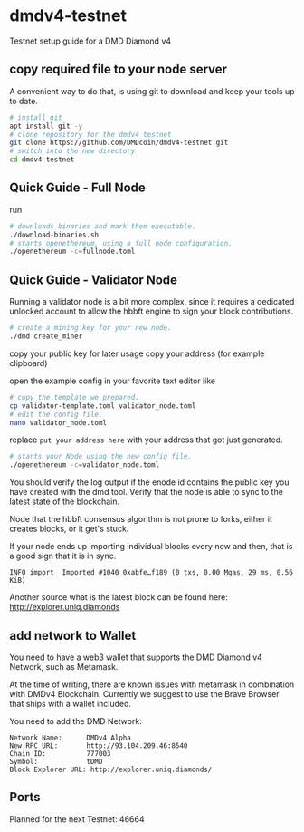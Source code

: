 # dmdv4-testnet
Testnet setup guide for a DMD Diamond v4


## copy required file to your node server

A convenient way to do that, is using git to download and keep your tools up to date.

```bash
# install git
apt install git -y
# clone repository for the dmdv4 testnet
git clone https://github.com/DMDcoin/dmdv4-testnet.git
# switch into the new directory
cd dmdv4-testnet
```

## Quick Guide - Full Node

run 
```bash
# downloads binaries and mark them executable.
./download-binaries.sh
# starts openethereum, using a full node configuration.
./openethereum -c=fullnode.toml
```



## Quick Guide - Validator Node

Running a validator node is a bit more complex,
since it requires a dedicated unlocked account
to allow the hbbft engine to sign your block contributions.


```bash
# create a mining key for your new node.
./dmd create_miner
```

copy your public key for later usage
copy your address (for example clipboard)

open the example config in your favorite text editor like
```bash
# copy the template we prepared.
cp validator-template.toml validator_node.toml
# edit the config file.
nano validator_node.toml
```

replace `put your address here` with your address that got just generated.

```bash
# starts your Node using the new config file.
./openethereum -c=validator_node.toml
```

You should verify the log output if the enode id contains the public key you have created with the dmd tool.
Verify that the node is able to sync to the latest state of the blockchain.

Node that the hbbft consensus algorithm is not prone to forks,
either it creates blocks, or it get's stuck.

If your node ends up importing individual blocks every now and then,
that is a good sign that it is in sync.

```
INFO import  Imported #1040 0xabfe…f189 (0 txs, 0.00 Mgas, 29 ms, 0.56 KiB)
```

Another source what is the latest block can be found here: http://explorer.uniq.diamonds

## add network to Wallet

You need to have a web3 wallet that supports the DMD Diamond v4 Network,
such as Metamask. 

At the time of writing, there are known issues with metamask in combination with DMDv4 Blockchain.
Currently we suggest to use the Brave Browser that ships with a wallet included.


You need to add the DMD Network:

```
Network Name:      DMDv4 Alpha
New RPC URL:       http://93.104.209.46:8540
Chain ID:          777003
Symbol:            tDMD
Block Explorer URL: http://explorer.uniq.diamonds/
```

## Ports

Planned for the next Testnet: 46664




